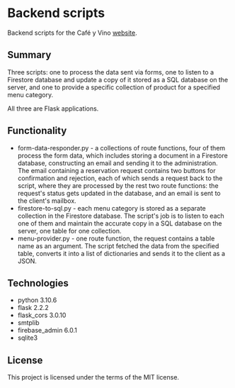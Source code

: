# Backend scripts
Backend scripts for the Café y Vino [website](https://github.com/dimitriinc/cafe-y-vino-web).

## Summary
Three scripts: one to process the data sent via forms, one to listen to a Firestore database
and update a copy of it stored as a SQL database on the server, and one to
provide a specific collection of product for a specified menu category.

All three are Flask applications.

## Functionality
- form-data-responder.py - a collections of route functions, four of them process the form data, which includes storing a document in a Firestore database, constructing an email and sending it to the administration.
The email containing a reservation request contains two buttons for confirmation and rejection, each of which sends a request back to the script, where they are processed by the rest two route functions: the request's status gets updated in the database, and an email is sent to the client's mailbox.
- firestore-to-sql.py - each menu category is stored as a separate collection in the Firestore database. The script's job is to listen to each one of them and maintain the accurate copy in a SQL database on the server, one table for one collection.
- menu-provider.py - one route function, the request contains a table name as an argument. The script fetched the data from the specified table, converts it into a list of dictionaries and sends it to the client as a JSON.

## Technologies
- python 3.10.6
- flask 2.2.2
- flask_cors 3.0.10
- smtplib
- firebase_admin 6.0.1
- sqlite3

## License

This project is licensed under the terms of the MIT license.